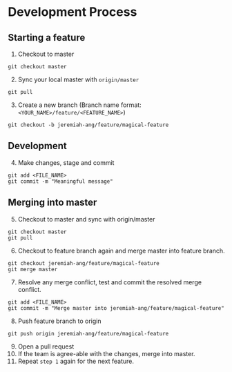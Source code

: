 # Development Process

## Starting a feature 

1. Checkout to master 

  ```
  git checkout master
  ```
  
2. Sync your local master with `origin/master`

  ```
  git pull
  ```
  
3. Create a new branch (Branch name format: `<YOUR_NAME>/feature/<FEATURE_NAME>`)

  ```
  git checkout -b jeremiah-ang/feature/magical-feature
  ```
  
## Development

4. Make changes, stage and commit

  ```
  git add <FILE_NAME>
  git commit -m "Meaningful message"
  ```
  
## Merging into master

5. Checkout to master and sync with origin/master

  ```
  git checkout master
  git pull
  ```
  
6. Checkout to feature branch again and merge master into feature branch.

  ```
  git checkout jeremiah-ang/feature/magical-feature
  git merge master
  ```
  
7. Resolve any merge conflict, test and commit the resolved merge conflict.

  ```
  git add <FILE_NAME>
  git commit -m "Merge master into jeremiah-ang/feature/magical-feature"
  ```

8. Push feature branch to origin

  ```
  git push origin jeremiah-ang/feature/magical-feature
  ```
 
9. Open a pull request
10. If the team is agree-able with the changes, merge into master. 
11. Repeat `step 1` again for the next feature. 
